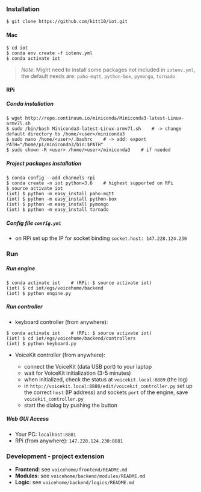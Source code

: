 ### Installation

``` $ git clone https://github.com/kitt10/iot.git ```

#### Mac

``` 
$ cd iot
$ conda env create -f iotenv.yml
$ conda activate iot
```

> *Note*: Might need to install some packages not included in ```iotenv.yml```, the default needs are: ```paho-mqtt```, ```python-box```, ```pymongo```, ```tornado```

#### RPi

##### Conda installation

```
$ wget http://repo.continuum.io/miniconda/Miniconda3-latest-Linux-armv7l.sh
$ sudo /bin/bash Miniconda3-latest-Linux-armv7l.sh    # -> change default directory to /home/<user>/miniconda3
$ sudo nano /home/<user>/.bashrc    # -> add: export PATH="/home/pi/miniconda3/bin:$PATH"
$ sudo chown -R <user> /home/<user>/miniconda3    # if needed
```

##### Project packages installation

```
$ conda config --add channels rpi
$ conda create -n iot python=3.6    # highest supported on RPi
$ source activate iot
(iot) $ python -m easy_install paho-mqtt
(iot) $ python -m easy_install python-box
(iot) $ python -m easy_install pymongo
(iot) $ python -m easy_install tornado
```

##### Config file ```config.yml```

- on RPi set up the IP for socket binding ```socket.host: 147.228.124.230```

### Run

##### Run engine
```
$ conda activate iot    # (RPi: $ source activate iot)
(iot) $ cd iot/egs/voicehome/backend
(iot) $ python engine.py
```

##### Run controller

- keyboard controller (from anywhere): 
```
$ conda activate iot    # (RPi: $ source activate iot)
(iot) $ cd iot/egs/voicehome/backend/controllers
(iot) $ python keyboard.py
```

- VoiceKit controller (from anywhere): 

    - connect the VoiceKit (data USB port) to your laptop
    - wait for VoiceKit initialization (3-5 minutes)
    - when initialized, check the status at ```voicekit.local:8889``` (the log)
    - in ``` http://voicekit.local:8888/edit/voicekit_controller.py ``` set up the correct ```host``` (IP address) and sockets ```port``` of the engine, save ```voicekit_controller.py```
    - start the dialog by pushing the button
    
##### Web GUI Access

- Your PC: ```localhost:8881```
- RPi (from anywhere): ```147.228.124.230:8881```

### Development - project extension

- **Frontend**: see ```voicehome/frontend/README.md```
- **Modules**: see ```voicehome/backend/modules/README.md```
- **Logic**: see ```voicehome/backend/logics/README.md```

